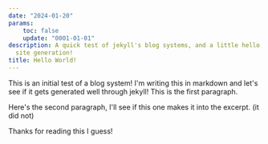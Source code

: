 ```yaml
---
date: "2024-01-20"
params:
    toc: false
    update: "0001-01-01"
description: A quick test of jekyll's blog systems, and a little hello world to static
  site generation!
title: Hello World!
---
```


This is an initial test of a blog system! I'm writing this in markdown and let's see if it gets generated well through jekyll! This is the first paragraph.

Here's the second paragraph, I'll see if this one makes it into the excerpt. (it did not)

Thanks for reading this I guess!

